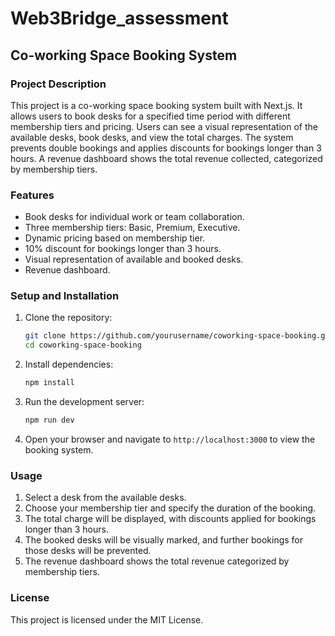# Web3Bridge_assessment

## Co-working Space Booking System

### Project Description

This project is a co-working space booking system built with Next.js. It allows users to book desks for a specified time period with different membership tiers and pricing. Users can see a visual representation of the available desks, book desks, and view the total charges. The system prevents double bookings and applies discounts for bookings longer than 3 hours. A revenue dashboard shows the total revenue collected, categorized by membership tiers.

### Features

- Book desks for individual work or team collaboration.
- Three membership tiers: Basic, Premium, Executive.
- Dynamic pricing based on membership tier.
- 10% discount for bookings longer than 3 hours.
- Visual representation of available and booked desks.
- Revenue dashboard.

### Setup and Installation

1. Clone the repository:

    ```bash
    git clone https://github.com/yourusername/coworking-space-booking.git
    cd coworking-space-booking
    ```

2. Install dependencies:

    ```bash
    npm install
    ```

3. Run the development server:

    ```bash
    npm run dev
    ```

4. Open your browser and navigate to `http://localhost:3000` to view the booking system.

### Usage

1. Select a desk from the available desks.
2. Choose your membership tier and specify the duration of the booking.
3. The total charge will be displayed, with discounts applied for bookings longer than 3 hours.
4. The booked desks will be visually marked, and further bookings for those desks will be prevented.
5. The revenue dashboard shows the total revenue categorized by membership tiers.

### License

This project is licensed under the MIT License.
